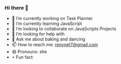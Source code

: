 ### Hi there 👋

- 🔭 I’m currently working on Task Planner
- 🌱 I’m currently learning JavaScript
- 👯 I’m looking to collaborate on JavaScripts Projects
- 🤔 I’m looking for help with 
- 💬 Ask me about baking and dancing
- 📫 How to reach me: renynet7@gmail.com
- 😄 Pronouns: she
- ⚡ Fun fact: 
<!--
**RenBaj/RenBaj** is a ✨ _special_ ✨ repository because its `README.md` (this file) appears on your GitHub profile.

Here are some ideas to get you started:

- 🔭 I’m currently working on ...
- 🌱 I’m currently learning ...
- 👯 I’m looking to collaborate on ...
- 🤔 I’m looking for help with ...
- 💬 Ask me about ...
- 📫 How to reach me: ...
- 😄 Pronouns: ...
- ⚡ Fun fact: ...
-->
